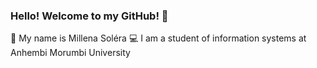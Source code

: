### Hello! Welcome to my GitHub! 👋

:information_desk_person: My name is Millena Soléra
:computer: I am a student of information systems at Anhembi Morumbi University
